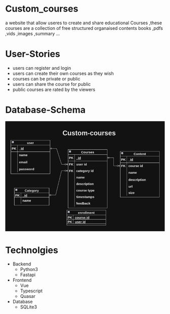 # Custom_courses

  a website that allow useres to create and share educational Courses ,these courses are a collection of free structured organaised contents books ,pdfs ,vids ,images ,summary ...

# User-Stories

  - users can register and login
  - users can create their own courses as they wish
  - courses can be private or public
  - users can share the course for public
  - public courses are rated by the viewers

# Database-Schema
  
  ![database schema](https://github.com/khttp/custom-courses/blob/main/resourses/custom-courses-schema.png)

# Technolgies
  
  - Backend
    - Python3
    - Fastapi
  - Frontend
    - Vue
    - Typescript
    - Quasar
  - Database
    - SQLite3
